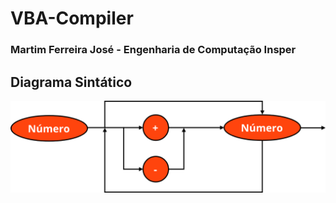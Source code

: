 # VBA-Compiler
### Martim Ferreira José - Engenharia de Computação Insper

## Diagrama Sintático
![Image of Yaktocat](diagrama_sintatico.png)

